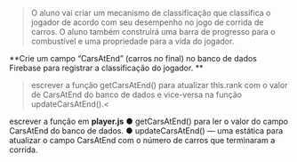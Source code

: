 > O aluno vai criar um mecanismo de classificação que classifica
o jogador de acordo com seu desempenho no jogo de corrida
de carros. O aluno também construirá uma barra de progresso
para o combustível e uma propriedade para a vida do jogador.

**Crie um campo “CarsAtEnd” (carros no final) no banco de dados Firebase para
registrar a classificação do jogador.
**

>escrever a função getCarsAtEnd() para
atualizar this.rank com o valor de CarsAtEnd do banco
de dados e vice-versa na função updateCarsAtEnd().<

escrever a função em
**player.js**
● getCarsAtEnd() para ler o valor do campo
CarsAtEnd do banco de dados.
● updateCarsAtEnd() — uma estática para atualizar o
campo CarsAtEnd com o número de carros que
terminaram a corrida.

